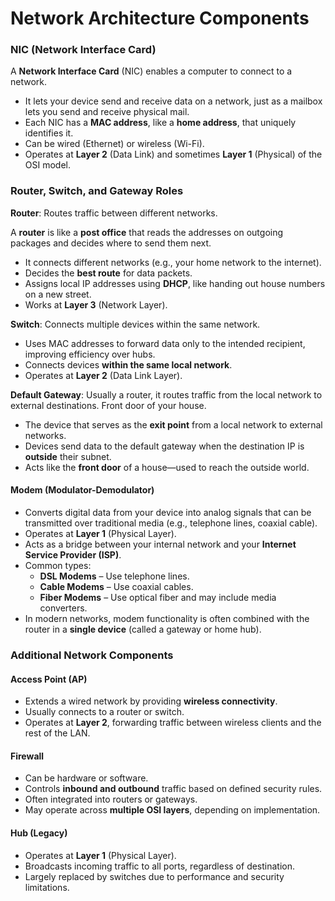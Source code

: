 # Network Architecture Components

### NIC (Network Interface Card)

A **Network Interface Card** (NIC) enables a computer to connect to a network.

- It lets your device send and receive data on a network, just as a mailbox lets you send and receive physical mail.
- Each NIC has a **MAC address**, like a **home address**, that uniquely identifies it.
- Can be wired (Ethernet) or wireless (Wi-Fi).
- Operates at **Layer 2** (Data Link) and sometimes **Layer 1** (Physical) of the OSI model.

### Router, Switch, and Gateway Roles

**Router**: Routes traffic between different networks.

 A **router** is like a **post office** that reads the addresses on outgoing packages and decides where to send them next.
 
- It connects different networks (e.g., your home network to the internet).
- Decides the **best route** for data packets.
- Assigns local IP addresses using **DHCP**, like handing out house numbers on a new street.
- Works at **Layer 3** (Network Layer).


**Switch**: Connects multiple devices within the same network.

- Uses MAC addresses to forward data only to the intended recipient, improving efficiency over hubs.
- Connects devices **within the same local network**.
- Operates at **Layer 2** (Data Link Layer).


**Default Gateway**: Usually a router, it routes traffic from the local network to external destinations. Front door of your house.

- The device that serves as the **exit point** from a local network to external networks.
- Devices send data to the default gateway when the destination IP is **outside** their subnet.
- Acts like the **front door** of a house—used to reach the outside world.


#### **Modem (Modulator-Demodulator)**

- Converts digital data from your device into analog signals that can be transmitted over traditional media (e.g., telephone lines, coaxial cable).
- Operates at **Layer 1** (Physical Layer).
- Acts as a bridge between your internal network and your **Internet Service Provider (ISP)**.
- Common types:
    - **DSL Modems** – Use telephone lines.
    - **Cable Modems** – Use coaxial cables.
    - **Fiber Modems** – Use optical fiber and may include media converters.
- In modern networks, modem functionality is often combined with the router in a **single device** (called a gateway or home hub).

### Additional Network Components

#### **Access Point (AP)**

- Extends a wired network by providing **wireless connectivity**.
- Usually connects to a router or switch.
- Operates at **Layer 2**, forwarding traffic between wireless clients and the rest of the LAN.

#### **Firewall**

- Can be hardware or software.
- Controls **inbound and outbound** traffic based on defined security rules.
- Often integrated into routers or gateways.
- May operate across **multiple OSI layers**, depending on implementation.

#### **Hub** (Legacy)

- Operates at **Layer 1** (Physical Layer).
- Broadcasts incoming traffic to all ports, regardless of destination.
- Largely replaced by switches due to performance and security limitations.